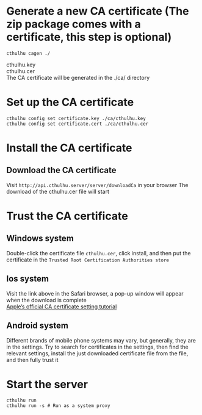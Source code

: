 #  Generate a new CA certificate (The zip package comes with a certificate, this step is optional)
```shell
cthulhu cagen ./
```
cthulhu.key  
cthulhu.cer  
The CA certificate will be generated in the ./ca/ directory

# Set up the CA certificate
```shell
cthulhu config set certificate.key ./ca/cthulhu.key
cthulhu config set certificate.cert ./ca/cthulhu.cer
```

# Install the CA certificate
## Download the CA certificate
Visit `http://api.cthulhu.server/server/downloadCa` in your browser The download of the cthulhu.cer file will start


# Trust the CA certificate
## Windows system
Double-click the certificate file `cthulhu.cer`, click install, and then put the certificate in the `Trusted Root Certification Authorities store`

## Ios system
Visit the link above in the Safari browser, a pop-up window will appear when the download is complete   
[Apple’s official CA certificate setting tutorial](https://support.apple.com/zh-cn/102390)
## Android system
Different brands of mobile phone systems may vary, but generally, they are in the settings. Try to search for certificates in the settings, then find the relevant settings, install the just downloaded certificate file from the file, and then fully trust it

# Start the server
```shell
cthulhu run
cthulhu run -s # Run as a system proxy
```
